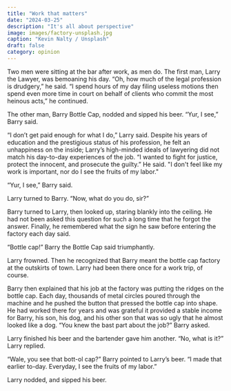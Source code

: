 ```yaml
---
title: "Work that matters"
date: "2024-03-25"
description: "It's all about perspective"
image: images/factory-unsplash.jpg
caption: "Kevin Nalty / Unsplash"
draft: false
category: opinion
---
```


Two men were sitting at the bar after work, as men do. The first man, Larry the Lawyer, was bemoaning his day. “Oh, how much of the legal profession is drudgery,” he said. “I spend hours of my day filing useless motions then spend even more time in court on behalf of clients who commit the most heinous acts,” he continued.

The other man, Barry Bottle Cap, nodded and sipped his beer. “Yur, I see,” Barry said.

“I don’t get paid enough for what I do,” Larry said. Despite his years of education and the prestigious status of his profession, he felt an unhappiness on the inside; Larry’s high-minded ideals of lawyering did not match his day-to-day experiences of the job. “I wanted to fight for justice, protect the innocent, and prosecute the guilty.” He said. "I don't feel like my work is important, nor do I see the fruits of my labor."

“Yur, I see,” Barry said.

Larry turned to Barry. “Now, what do you do, sir?”

Barry turned to Larry, then looked up, staring blankly into the ceiling. He had not been asked this question for such a long time that he forgot the answer. Finally, he remembered what the sign he saw before entering the factory each day said.

“Bottle cap!” Barry the Bottle Cap said triumphantly.

Larry frowned. Then he recognized that Barry meant the bottle cap factory at the outskirts of town. Larry had been there once for a work trip, of course.

Barry then explained that his job at the factory was putting the ridges on the bottle cap. Each day, thousands of metal circles poured through the machine and he pushed the button that pressed the bottle cap into shape. He had worked there for years and was grateful it provided a stable income for Barry, his son, his dog, and his other son that was so ugly that he almost looked like a dog. “You knew the bast part about the job?” Barry asked.

Larry finished his beer and the bartender gave him another. “No, what is it?” Larry replied.

“Wale, you see that bott-ol cap?” Barry pointed to Larry’s beer. “I made that earlier to-day. Everyday, I see the fruits of my labor.”

Larry nodded, and sipped his beer.
